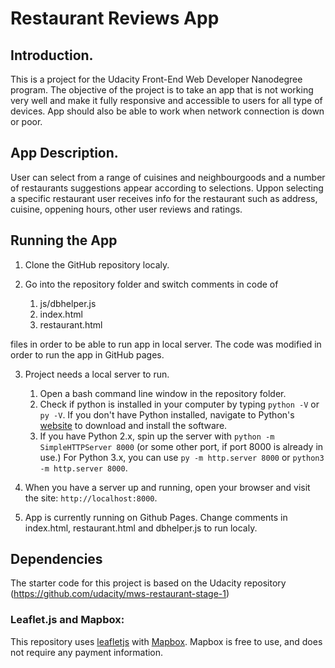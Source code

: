 # Restaurant Reviews App

## Introduction.

This is a project for the Udacity Front-End Web Developer
Nanodegree program. The objective of the project is to 
take an app that is not working very well and make it fully
responsive and accessible to users for all type of devices. 
App should also be able to work when network connection
is down or poor.

## App Description.

User can select from a range of cuisines and neighbourgoods 
and a number of restaurants suggestions appear according to 
selections. Uppon selecting a specific restaurant user receives
info for the restaurant such as address, cuisine, oppening hours,
other user reviews and ratings. 

## Running the App

1. Clone the GitHub repository localy.

2. Go into the repository folder and switch comments in code of

	1. js/dbhelper.js
	2. index.html
	3. restaurant.html

files in order to be able to run app in local server. The code
was modified in order to run the app in GitHub pages.

3. Project needs a local server to run. 
	1. Open a bash command line window in the repository folder. 
	2. Check if python is installed in your computer by typing `python -V` or `py -V`. If you don't have Python installed, navigate to Python's [website](https://www.python.org/) to download and install the software.
	3. If you have Python 2.x, spin up the server with `python -m SimpleHTTPServer 8000` (or some other port, if port 8000 is already in use.) For Python 3.x, you can use `py -m http.server 8000` or `python3 -m http.server 8000`.

4. When you have a server up and running, open your browser and
visit the site: `http://localhost:8000`.

5. App is currently running on Github Pages. Change comments
in index.html, restaurant.html and dbhelper.js to run localy.

## Dependencies

The starter code for this project is based on the Udacity repository
(https://github.com/udacity/mws-restaurant-stage-1)

### Leaflet.js and Mapbox:

This repository uses [leafletjs](https://leafletjs.com/) with [Mapbox](https://www.mapbox.com/). Mapbox is free to use, and does not require any payment information. 

